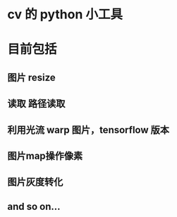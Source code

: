 # cv 的 python 小工具
# 目前包括
## 图片 resize
## 读取 路径读取
## 利用光流 warp 图片，tensorflow 版本
## 图片map操作像素
## 图片灰度转化
## and so on...
